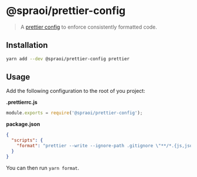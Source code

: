 # @spraoi/prettier-config

> A [prettier config](https://prettier.io/docs/en/configuration.html) to enforce
> consistently formatted code.

## Installation

```bash
yarn add --dev @spraoi/prettier-config prettier
```

## Usage

Add the following configuration to the root of you project:

**.prettierrc.js**

```javascript
module.exports = require('@spraoi/prettier-config');
```

**package.json**

```json
{
  "scripts": {
    "format": "prettier --write --ignore-path .gitignore \"**/*.{js,json,css,scss,md,yml}\""
  }
}
```

You can then run `yarn format`.
